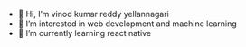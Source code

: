 - 👋 Hi, I’m vinod kumar reddy yellannagari
- 👀 I’m interested in web development and machine learning
- 🌱 I’m currently learning  react native

<!---
yvinod29/yvinod29 is a ✨ special ✨ repository because its `README.md` (this file) appears on your GitHub profile.
You can click the Preview link to take a look at your changes.
--->
